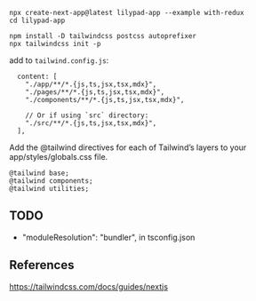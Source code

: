 

```
npx create-next-app@latest lilypad-app --example with-redux
cd lilypad-app
```

```
npm install -D tailwindcss postcss autoprefixer 
npx tailwindcss init -p
```

add to `tailwind.config.js`:
```
  content: [
    "./app/**/*.{js,ts,jsx,tsx,mdx}",
    "./pages/**/*.{js,ts,jsx,tsx,mdx}",
    "./components/**/*.{js,ts,jsx,tsx,mdx}",
 
    // Or if using `src` directory:
    "./src/**/*.{js,ts,jsx,tsx,mdx}",
  ],
```

Add the @tailwind directives for each of Tailwind’s layers to your app/styles/globals.css file.
```
@tailwind base;
@tailwind components;
@tailwind utilities;
```

## TODO

- "moduleResolution": "bundler", in tsconfig.json


## References
https://tailwindcss.com/docs/guides/nextjs

